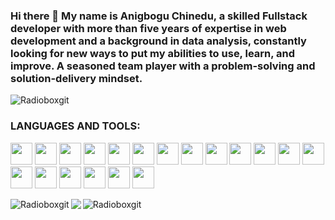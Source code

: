 ### Hi there 👋 My name is Anigbogu Chinedu, a skilled Fullstack developer with more than five years of expertise in web development and a background in data analysis, constantly looking for new ways to put my abilities to use, learn, and improve. A seasoned team player with a problem-solving and solution-delivery mindset. 

<p align="left"> <img src="https://komarev.com/ghpvc/?username=Radioboxgit&label=PROFILE VIEWS&color=blueviolet&style=flat" alt="Radioboxgit" /> </p>


<h3 align="left">LANGUAGES AND TOOLS:</h3>
<p align="left">
<img width="35px", height="35px" src="https://cdn.jsdelivr.net/gh/devicons/devicon/icons/git/git-original.svg" />
<img width="35px", height="35px" src="https://cdn.jsdelivr.net/gh/devicons/devicon/icons/github/github-original.svg" />
<img width="35px", height="35px" src="https://cdn.jsdelivr.net/gh/devicons/devicon/icons/fastapi/fastapi-original.svg" />
<img width="35px", height="35px" src="https://cdn.jsdelivr.net/gh/devicons/devicon/icons/nodejs/nodejs-original.svg" />
<img width="35px", height="35px" src="https://cdn.jsdelivr.net/gh/devicons/devicon/icons/express/express-original.svg" />
<img width="35px", height="35px" src="https://cdn.jsdelivr.net/gh/devicons/devicon/icons/vuejs/vuejs-original.svg" />      
<img width="35px", height="35px" src="https://cdn.jsdelivr.net/gh/devicons/devicon/icons/nuxtjs/nuxtjs-original.svg" />
<img width="35px", height="35px" src="https://cdn.jsdelivr.net/gh/devicons/devicon/icons/react/react-original.svg" />
<img width="35px", height="35px" src="https://cdn.jsdelivr.net/gh/devicons/devicon/icons/javascript/javascript-original.svg" />
<img width="35px", height="35px" src="https://cdn.jsdelivr.net/gh/devicons/devicon/icons/python/python-original.svg" />
<img width="35px", height="35px" src="https://cdn.jsdelivr.net/gh/devicons/devicon/icons/numpy/numpy-original.svg" />                                                   
<img width="35px", height="35px" src="https://cdn.jsdelivr.net/gh/devicons/devicon/icons/pandas/pandas-original.svg" />                   
<img width="35px", height="35px" src="https://cdn.jsdelivr.net/gh/devicons/devicon/icons/html5/html5-original.svg" />
<img width="35px", height="35px" src="https://cdn.jsdelivr.net/gh/devicons/devicon/icons/css3/css3-original.svg" 
<img width="35px", height="35px" src="https://cdn.jsdelivr.net/gh/devicons/devicon/icons/bootstrap/bootstrap-original.svg" />
<img width="35px", height="35px" src="https://cdn.jsdelivr.net/gh/devicons/devicon/icons/sqlite/sqlite-original.svg" />
<img width="35px", height="35px"src="https://cdn.jsdelivr.net/gh/devicons/devicon/icons/postgresql/postgresql-original.svg" />
<img width="35px", height="35px" src="https://cdn.jsdelivr.net/gh/devicons/devicon/icons/mongodb/mongodb-original.svg" />
<img width="35px", height="35px" src="https://cdn.jsdelivr.net/gh/devicons/devicon/icons/docker/docker-original.svg" />
<img width="35px", height="35px" src="https://cdn.jsdelivr.net/gh/devicons/devicon/icons/selenium/selenium-original.svg" />
</p>
          


<p><img align="left" src="https://github-readme-stats.vercel.app/api/top-langs?username=Radioboxgit&show_icons=true&locale=en&layout=compact" alt="Radioboxgit" /></p>
<p><img align="left" src="https://github-readme-stats.vercel.app/api?username=Radioboxgit&show_icons=true&theme=radical" /> </p>
<p><img align="center" src="https://github-readme-streak-stats.herokuapp.com/?user=Radioboxgit&" alt="Radioboxgit" /></p>








<!--
**Radioboxgit/Radioboxgit** is a ✨ _special_ ✨ repository because its `README.md` (this file) appears on your GitHub profile.

Here are some ideas to get you started:

- 🔭 I’m currently working on ...
- 🌱 I’m currently learning ...
- 👯 I’m looking to collaborate on ...
- 🤔 I’m looking for help with ...
- 💬 Ask me about ...
- 📫 How to reach me: ...
- 😄 Pronouns: ...
- ⚡ Fun fact: ...
-->
